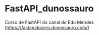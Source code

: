 # FastAPI_dunossauro
Curso de FastAPI do canal do Edu Mendes (https://fastapidozero.dunossauro.com/)
